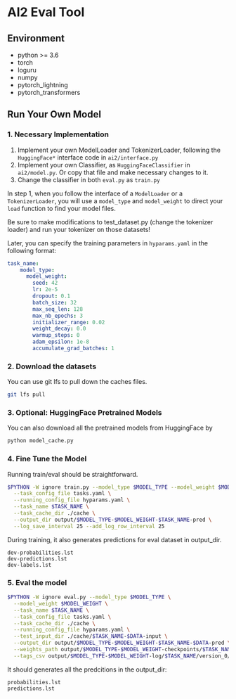 # AI2 Eval Tool

## Environment

- python >= 3.6
- torch
- loguru
- numpy
- pytorch_lightning
- pytorch_transformers

## Run Your Own Model

### 1. Necessary Implementation

1.  Implement your own ModelLoader and TokenizerLoader, following the `HuggingFace*` interface code in `ai2/interface.py`
2.  Implement your own Classifier, as `HuggingFaceClassifier` in `ai2/model.py`. Or copy that file and make necessary changes to it.
3.  Change the classifier in both `eval.py` as `train.py`

In step 1, when you follow the interface of a `ModelLoader` or a `TokenizerLoader`, you will use a `model_type` and `model_weight`
to direct your `load` function to find your model files. 

Be sure to make modifications to test_dataset.py (change the tokenizer loader) and run your tokenizer on those datasets!

Later, you can specify the training parameters in `hyparams.yaml` in the following format:

```yaml
task_name:
    model_type:
      model_weight:
        seed: 42
        lr: 2e-5
        dropout: 0.1
        batch_size: 32
        max_seq_len: 128
        max_nb_epochs: 3
        initializer_range: 0.02
        weight_decay: 0.0
        warmup_steps: 0
        adam_epsilon: 1e-8
        accumulate_grad_batches: 1
```

### 2. Download the datasets

You can use git lfs to pull down the caches files.

```bash
git lfs pull
```

### 3. Optional: HuggingFace Pretrained Models

You can also download all the pretrained models from HuggingFace by

```bash
python model_cache.py
```

### 4. Fine Tune the Model
Running train/eval should be straightforward. 

```bash
$PYTHON -W ignore train.py --model_type $MODEL_TYPE --model_weight $MODEL_WEIGHT \
  --task_config_file tasks.yaml \
  --running_config_file hyparams.yaml \
  --task_name $TASK_NAME \
  --task_cache_dir ./cache \
  --output_dir output/$MODEL_TYPE-$MODEL_WEIGHT-$TASK_NAME-pred \
  --log_save_interval 25 --add_log_row_interval 25
```

During training, it also generates predictions for eval dataset in output_dir.

```shell
dev-probabilities.lst
dev-predictions.lst
dev-labels.lst
```

### 5. Eval the model
```bash
$PYTHON -W ignore eval.py --model_type $MODEL_TYPE \
  --model_weight $MODEL_WEIGHT \
  --task_name $TASK_NAME \
  --task_config_file tasks.yaml \
  --task_cache_dir ./cache \
  --running_config_file hyparams.yaml \
  --test_input_dir ./cache/$TASK_NAME-$DATA-input \
  --output_dir output/$MODEL_TYPE-$MODEL_WEIGHT-$TASK_NAME-$DATA-pred \
  --weights_path output/$MODEL_TYPE-$MODEL_WEIGHT-checkpoints/$TASK_NAME/0/_ckpt_epoch_3.ckpt \
  --tags_csv output/$MODEL_TYPE-$MODEL_WEIGHT-log/$TASK_NAME/version_0/meta_tags.csv
```

It should generates all the predcitions in the output_dir:

```shell
probabilities.lst
predictions.lst
```